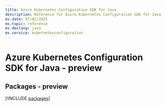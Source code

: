 ```yaml
---
title: Azure Kubernetes Configuration SDK for Java
description: Reference for Azure Kubernetes Configuration SDK for Java
ms.date: 07/02/2025
ms.topic: reference
ms.devlang: java
ms.service: kubernetesconfiguration
---
```

# Azure Kubernetes Configuration SDK for Java - preview
## Packages - preview
[!INCLUDE [packages](kubernetes-configuration-index.md)]